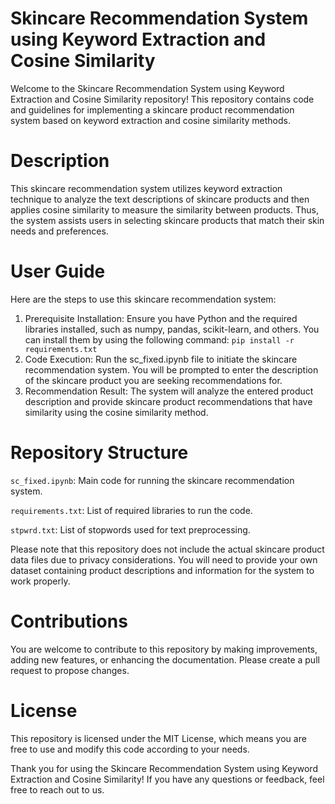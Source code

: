 # Skincare Recommendation System using Keyword Extraction and Cosine Similarity

Welcome to the Skincare Recommendation System using Keyword Extraction and Cosine Similarity repository! This repository contains code and guidelines for implementing a skincare product recommendation system based on keyword extraction and cosine similarity methods.


# Description
This skincare recommendation system utilizes keyword extraction technique to analyze the text descriptions of skincare products and then applies cosine similarity to measure the similarity between products. Thus, the system assists users in selecting skincare products that match their skin needs and preferences.


# User Guide
Here are the steps to use this skincare recommendation system:
1. Prerequisite Installation: Ensure you have Python and the required libraries installed, such as numpy, pandas, scikit-learn, and others. You can install them by using the following command:
`pip install -r requirements.txt`
2. Code Execution: Run the sc_fixed.ipynb file to initiate the skincare recommendation system. You will be prompted to enter the description of the skincare product you are seeking recommendations for.
3. Recommendation Result: The system will analyze the entered product description and provide skincare product recommendations that have similarity using the cosine similarity method.


# Repository Structure
`sc_fixed.ipynb`: Main code for running the skincare recommendation system.

`requirements.txt`: List of required libraries to run the code.

`stpwrd.txt`: List of stopwords used for text preprocessing.

Please note that this repository does not include the actual skincare product data files due to privacy considerations. You will need to provide your own dataset containing product descriptions and information for the system to work properly.


# Contributions
You are welcome to contribute to this repository by making improvements, adding new features, or enhancing the documentation. Please create a pull request to propose changes.


# License
This repository is licensed under the MIT License, which means you are free to use and modify this code according to your needs.

Thank you for using the Skincare Recommendation System using Keyword Extraction and Cosine Similarity! If you have any questions or feedback, feel free to reach out to us.
